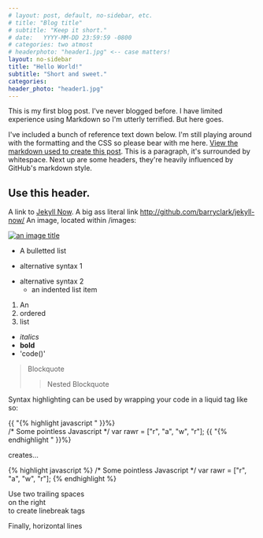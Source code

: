 ```yaml
---
# layout: post, default, no-sidebar, etc.
# title: "Blog title"
# subtitle: "Keep it short."
# date:   YYYY-MM-DD 23:59:59 -0800
# categories: two atmost
# headerphoto: "header1.jpg" <-- case matters!
layout: no-sidebar
title: "Hello World!"
subtitle: "Short and sweet."
categories:
header_photo: "header1.jpg"
---
```

This is my first blog post. I've never blogged before. I have limited experience using Markdown so I'm utterly terrified. But here goes.

I've included a bunch of reference text down below. I'm still playing around with the formatting and the CSS so please bear with me here. [View the markdown used to create this post](https://raw.githubusercontent.com/barryclark/www.jekyllnow.com/gh-pages/_posts/2014-6-19-Markdown-Style-Guide.md). This is a paragraph, it's surrounded by whitespace. Next up are some headers, they're heavily influenced by GitHub's markdown style.

## Use this header.
 
A link to [Jekyll Now](http://github.com/barryclark/jekyll-now/). A big ass literal link <http://github.com/barryclark/jekyll-now/> An image, located within /images:

<a href class="image fit"><img src="{{ site.baseurl }}/images/header.jpg" alt="an image title" /></a>

* A bulletted list
- alternative syntax 1
+ alternative syntax 2
  - an indented list item

1. An
2. ordered
3. list

- _italics_
- **bold**
- 'code()'
 
> Blockquote
>> Nested Blockquote 
 
Syntax highlighting can be used by wrapping your code in a liquid tag like so:

{{ "{% highlight javascript " }}%}  
/* Some pointless Javascript */
var rawr = ["r", "a", "w", "r"];
{{ "{% endhighlight " }}%}  

creates...

{% highlight javascript %}
/* Some pointless Javascript */
var rawr = ["r", "a", "w", "r"];
{% endhighlight %}
 
Use two trailing spaces  
on the right  
to create linebreak tags  

<script src="http://gist.github.com/1943530.js"></script>
 
Finally, horizontal lines